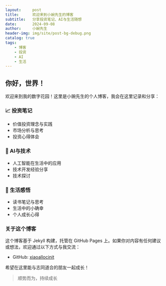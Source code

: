 ```yaml
---
layout:     post
title:      欢迎来到小豌先生的博客
subtitle:   分享投资笔记、AI与生活随想
date:       2024-09-08
author:     小豌先生
header-img: img/site/post-bg-debug.png
catalog: true
tags:
    - 博客
    - 投资
    - AI
    - 生活
---
```


## 你好，世界！

欢迎来到我的数字花园！这里是小豌先生的个人博客，我会在这里记录和分享：

### 📈 投资笔记
- 价值投资理念与实践
- 市场分析与思考
- 投资心得体会

### 🤖 AI与技术
- 人工智能在生活中的应用
- 技术开发经验分享
- 技术探讨

### 🌱 生活感悟
- 读书笔记与思考
- 生活中的小确幸
- 个人成长心得

### 关于这个博客

这个博客基于 Jekyll 构建，托管在 GitHub Pages 上。如果你对内容有任何建议或想法，欢迎通过以下方式与我交流：

- GitHub: [xiaoallocinit](https://github.com/xiaoallocinit)


希望在这里能与志同道合的朋友一起成长！

> 顺势而为，持续成长